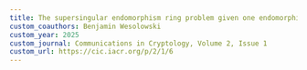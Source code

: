 ```yaml
---
title: The supersingular endomorphism ring problem given one endomorphism
custom_coauthors: Benjamin Wesolowski
custom_year: 2025
custom_journal: Communications in Cryptology, Volume 2, Issue 1
custom_url: https://cic.iacr.org/p/2/1/6
---
```

